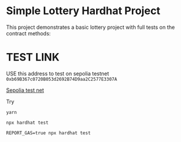# Simple Lottery Hardhat Project

This project demonstrates a basic lottery project with full tests on the contract methods:

# TEST LINK

USE this address to test on sepolia testnet `0xb69B367c0720B053d2692B74D9aa2C2577E3307A`

[Sepolia test net](https://sepolia.etherscan.io/address/0xb69b367c0720b053d2692b74d9aa2c2577e3307a)

Try

```shell
yarn

npx hardhat test

REPORT_GAS=true npx hardhat test
```
